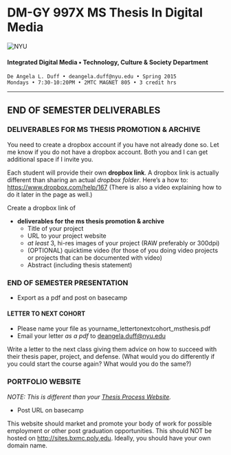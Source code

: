 # DM-GY 997X MS Thesis In Digital Media

![NYU](http://ws2.polishedsolid.com/de/nyu_soe_logo.png)
#### Integrated Digital Media • Technology, Culture & Society Department 

    De Angela L. Duff • deangela.duff@nyu.edu • Spring 2015
    Mondays • 7:30-10:20PM • 2MTC MAGNET 805 • 3 credit hrs

---

## END OF SEMESTER DELIVERABLES

### DELIVERABLES FOR MS THESIS PROMOTION & ARCHIVE 
You need to create a dropbox account if you have not already done so. Let me know if you do not have a dropbox account. Both you and I can get additional space if I invite you.

Each student will provide their own **dropbox link**. A dropbox link is actually different than sharing an actual *dropbox folder*. Here’s a how to: https://www.dropbox.com/help/167 (There is also a video explaining how to do it later in the page as well.) 
 
Create a dropbox link of 
* **deliverables for the ms thesis promotion &amp; archive**
  * Title of your project
  * URL to your project website
  * *at least* 3, hi-res images of your project (RAW preferably or 300dpi)
  * (OPTIONAL) quicktime video (for those of you doing video projects or projects that can be documented with video)
  * Abstract (including thesis statement)


### END OF SEMESTER PRESENTATION
* Export as a pdf and post on basecamp 

#### LETTER TO NEXT COHORT   

* Please name your file as yourname_lettertonextcohort_msthesis.pdf
* Email your letter *as a pdf* to deangela.duff@nyu.edu 

Write a letter to the next class giving them advice on how to succeed with their thesis paper, project, and defense. (What would you do differently if you could start the course again? What would you do the same?)

### PORTFOLIO WEBSITE

*NOTE: This is different than your <a href="dm4003_thesis_website.md">Thesis Process Website</a>.*

* Post URL on basecamp

This website should market and promote your body of work for possible employment or other post graduation opportunities. This should NOT be hosted on http://sites.bxmc.poly.edu. Ideally, you should have your own domain name.









